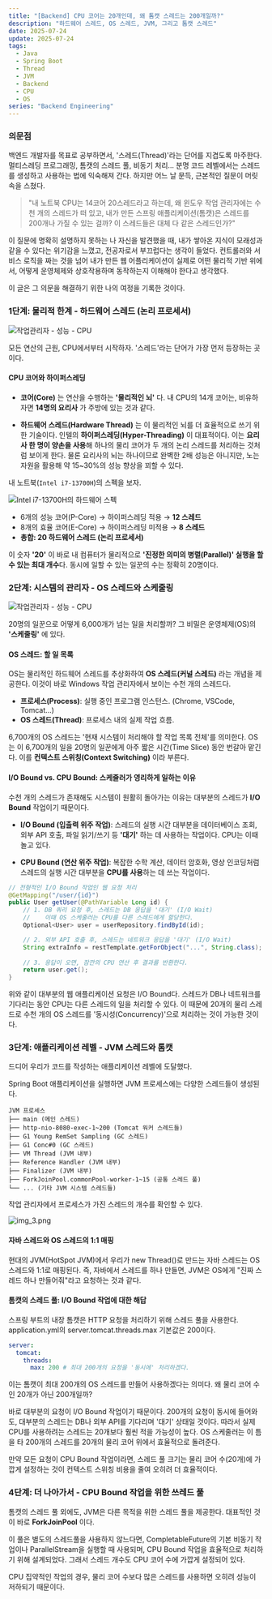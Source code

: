 ```yaml
---
title: "[Backend] CPU 코어는 20개인데, 왜 톰캣 스레드는 200개일까?"
description: "하드웨어 스레드, OS 스레드, JVM, 그리고 톰캣 스레드"
date: 2025-07-24
update: 2025-07-24
tags:
  - Java
  - Spring Boot
  - Thread
  - JVM
  - Backend
  - CPU
  - OS
series: "Backend Engineering"
---
```


### 의문점

백엔드 개발자를 목표로 공부하면서, '스레드(Thread)'라는 단어를 지겹도록 마주한다. 멀티스레딩 프로그래밍, 톰캣의 스레드 풀, 비동기 처리... 분명 코드 레벨에서는 스레드를 생성하고 사용하는 법에 익숙해져 간다. 하지만 어느 날 문득, 근본적인 질문이 머릿속을 스쳤다.

> "내 노트북 CPU는 14코어 20스레드라고 하는데, 왜 윈도우 작업 관리자에는 수천 개의 스레드가 떠 있고, 내가 만든 스프링 애플리케이션(톰캣)은 스레드를 200개나 가질 수 있는 걸까? 이 스레드들은 대체 다 같은 스레드인가?"

이 질문에 명확히 설명하지 못하는 나 자신을 발견했을 때, 내가 쌓아온 지식이 모래성과 같을 수 있다는 위기감을 느꼈고, 전공자로서 부끄럽다는 생각이 들었다. 컨트롤러와 서비스 로직을 짜는 것을 넘어 내가 만든 웹 어플리케이션이 실제로 어떤 물리적 기반 위에서, 어떻게 운영체제와 상호작용하며 동작하는지 이해해야 한다고 생각했다.

이 글은 그 의문을 해결하기 위한 나의 여정을 기록한 것이다.

### 1단계: 물리적 한계 - 하드웨어 스레드 (논리 프로세서)
![작업관리자 - 성능 - CPU](img.png)

모든 연산의 근원, CPU에서부터 시작하자. '스레드'라는 단어가 가장 먼저 등장하는 곳이다.

#### CPU 코어와 하이퍼스레딩

* **코어(Core)** 는 연산을 수행하는 **'물리적인 뇌'** 다. 내 CPU의 14개 코어는, 비유하자면 **14명의 요리사** 가 주방에 있는 것과 같다.


* **하드웨어 스레드(Hardware Thread)** 는 이 물리적인 뇌를 더 효율적으로 쓰기 위한 기술이다. 인텔의 **하이퍼스레딩(Hyper-Threading)** 이 대표적이다. 이는 **요리사 한 명이 양손을 사용**해 하나의 물리 코어가 두 개의 논리 스레드를 처리하는 것처럼 보이게 한다. 물론 요리사의 뇌는 하나이므로 완벽한 2배 성능은 아니지만, 노는 자원을 활용해 약 15~30%의 성능 향상을 꾀할 수 있다.

내 노트북(`Intel i7-13700H`)의 스펙을 보자.

![Intel i7-13700H의 하드웨어 스펙](img_1.png)

- 6개의 성능 코어(P-Core) → 하이퍼스레딩 적용 → **12 스레드**
- 8개의 효율 코어(E-Core) → 하이퍼스레딩 미적용 → **8 스레드**
- **총합: 20 하드웨어 스레드 (논리 프로세서)**

이 숫자 **'20'** 이 바로 내 컴퓨터가 물리적으로 **'진정한 의미의 병렬(Parallel)' 실행을 할 수 있는 최대 개수**다. 동시에 일할 수 있는 일꾼의 수는 정확히 20명이다.

### 2단계: 시스템의 관리자 - OS 스레드와 스케줄링

![작업관리자 - 성능 - CPU](img_2.png)

20명의 일꾼으로 어떻게 6,000개가 넘는 일을 처리할까? 그 비밀은 운영체제(OS)의 **'스케줄링'** 에 있다.

#### OS 스레드: 할 일 목록

OS는 물리적인 하드웨어 스레드를 추상화하여 **OS 스레드(커널 스레드)** 라는 개념을 제공한다. 이것이 바로 Windows 작업 관리자에서 보이는 수천 개의 스레드다.

- **프로세스(Process)**: 실행 중인 프로그램 인스턴스. (Chrome, VSCode, Tomcat...)
- **OS 스레드(Thread)**: 프로세스 내의 실제 작업 흐름.

6,700개의 OS 스레드는 '현재 시스템이 처리해야 할 작업 목록 전체'를 의미한다. OS는 이 6,700개의 일을 20명의 일꾼에게 아주 짧은 시간(Time Slice) 동안 번갈아 맡긴다. 이를 **컨텍스트 스위칭(Context Switching)** 이라 부른다.

#### I/O Bound vs. CPU Bound: 스케줄러가 영리하게 일하는 이유

수천 개의 스레드가 존재해도 시스템이 원활히 돌아가는 이유는 대부분의 스레드가 **I/O Bound** 작업이기 때문이다.

*   **I/O Bound (입출력 위주 작업)**: 스레드의 실행 시간 대부분을 데이터베이스 조회, 외부 API 호출, 파일 읽기/쓰기 등 **'대기'** 하는 데 사용하는 작업이다. CPU는 이때 놀고 있다.


*   **CPU Bound (연산 위주 작업)**: 복잡한 수학 계산, 데이터 암호화, 영상 인코딩처럼 스레드의 실행 시간 대부분을 **CPU를 사용**하는 데 쓰는 작업이다.

```java
// 전형적인 I/O Bound 작업인 웹 요청 처리
@GetMapping("/user/{id}")
public User getUser(@PathVariable Long id) {
    // 1. DB 쿼리 요청 후, 스레드는 DB 응답을 '대기' (I/O Wait)
    //    이때 OS 스케줄러는 CPU를 다른 스레드에게 할당한다.
    Optional<User> user = userRepository.findById(id); 

    // 2. 외부 API 호출 후, 스레드는 네트워크 응답을 '대기' (I/O Wait)
    String extraInfo = restTemplate.getForObject("...", String.class);
    
    // 3. 응답이 오면, 잠깐의 CPU 연산 후 결과를 반환한다.
    return user.get();
}
```

위와 같이 대부분의 웹 애플리케이션 요청은 I/O Bound다. 스레드가 DB나 네트워크를 기다리는 동안 CPU는 다른 스레드의 일을 처리할 수 있다. 이 때문에 20개의 물리 스레드로 수천 개의 OS 스레드를 '동시성(Concurrency)'으로 처리하는 것이 가능한 것이다.

### 3단계: 애플리케이션 레벨 - JVM 스레드와 톰캣

드디어 우리가 코드를 작성하는 애플리케이션 레벨에 도달했다.

Spring Boot 애플리케이션을 실행하면 JVM 프로세스에는 다양한 스레드들이 생성된다.

```
JVM 프로세스
├── main (메인 스레드)
├── http-nio-8080-exec-1~200 (Tomcat 워커 스레드들)
├── G1 Young RemSet Sampling (GC 스레드)
├── G1 Conc#0 (GC 스레드)  
├── VM Thread (JVM 내부)
├── Reference Handler (JVM 내부)
├── Finalizer (JVM 내부)
├── ForkJoinPool.commonPool-worker-1~15 (공통 스레드 풀)
└── ... (기타 JVM 시스템 스레드들)
```
작업 관리자에서 프로세스가 가진 스레드의 개수를 확인할 수 있다.

![img_3.png](img_3.png)

#### 자바 스레드와 OS 스레드의 1:1 매핑
현대의 JVM(HotSpot JVM)에서 우리가 new Thread()로 만드는 자바 스레드는 OS 스레드와 1:1로 매핑된다. 즉, 자바에서 스레드를 하나 만들면, JVM은 OS에게 "진짜 스레드 하나 만들어줘"라고 요청하는 것과 같다.

#### 톰캣의 스레드 풀: I/O Bound 작업에 대한 해답
스프링 부트의 내장 톰캣은 HTTP 요청을 처리하기 위해 스레드 풀을 사용한다. application.yml의 server.tomcat.threads.max 기본값은 200이다.

```yaml
server:
  tomcat:
    threads:
      max: 200 # 최대 200개의 요청을 '동시에' 처리하겠다.
```

이는 톰캣이 최대 200개의 OS 스레드를 만들어 사용하겠다는 의미다. 왜 물리 코어 수인 20개가 아닌 200개일까? 

바로 대부분의 요청이 I/O Bound 작업이기 때문이다. 200개의 요청이 동시에 들어와도, 대부분의 스레드는 DB나 외부 API를 기다리며 '대기' 상태일 것이다. 따라서 실제 CPU를 사용하려는 스레드는 20개보다 훨씬 적을 가능성이 높다. OS 스케줄러는 이 틈을 타 200개의 스레드를 20개의 물리 코어 위에서 효율적으로 돌려준다.

만약 모든 요청이 CPU Bound 작업이라면, 스레드 풀 크기는 물리 코어 수(20개)에 가깝게 설정하는 것이 컨텍스트 스위칭 비용을 줄여 오히려 더 효율적이다.

### 4단계: 더 나아가서 - CPU Bound 작업을 위한 쓰레드 풀
톰캣의 스레드 풀 외에도, JVM은 다른 목적을 위한 스레드 풀을 제공한다. 대표적인 것이 바로 **ForkJoinPool** 이다.

이 풀은 별도의 스레드풀을 사용하지 않느다면, CompletableFuture의 기본 비동기 작업이나 ParallelStream을 실행할 때 사용되며, CPU Bound 작업을 효율적으로 처리하기 위해 설계되었다. 그래서 스레드 개수도 CPU 코어 수에 가깝게 설정되어 있다.

CPU 집약적인 작업의 경우, 물리 코어 수보다 많은 스레드를 사용하면 오히려 성능이 저하되기 때문이다.
